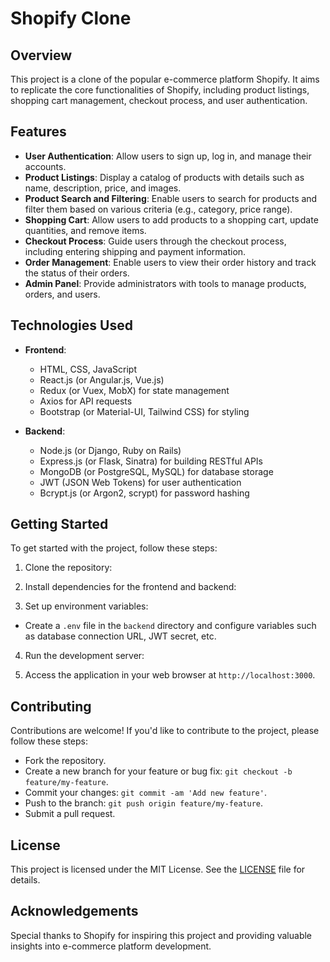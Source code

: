 # Shopify Clone

## Overview
This project is a clone of the popular e-commerce platform Shopify. It aims to replicate the core functionalities of Shopify, including product listings, shopping cart management, checkout process, and user authentication.

## Features
- **User Authentication**: Allow users to sign up, log in, and manage their accounts.
- **Product Listings**: Display a catalog of products with details such as name, description, price, and images.
- **Product Search and Filtering**: Enable users to search for products and filter them based on various criteria (e.g., category, price range).
- **Shopping Cart**: Allow users to add products to a shopping cart, update quantities, and remove items.
- **Checkout Process**: Guide users through the checkout process, including entering shipping and payment information.
- **Order Management**: Enable users to view their order history and track the status of their orders.
- **Admin Panel**: Provide administrators with tools to manage products, orders, and users.

## Technologies Used
- **Frontend**:
  - HTML, CSS, JavaScript
  - React.js (or Angular.js, Vue.js)
  - Redux (or Vuex, MobX) for state management
  - Axios for API requests
  - Bootstrap (or Material-UI, Tailwind CSS) for styling

- **Backend**:
  - Node.js (or Django, Ruby on Rails)
  - Express.js (or Flask, Sinatra) for building RESTful APIs
  - MongoDB (or PostgreSQL, MySQL) for database storage
  - JWT (JSON Web Tokens) for user authentication
  - Bcrypt.js (or Argon2, scrypt) for password hashing

## Getting Started
To get started with the project, follow these steps:

1. Clone the repository:

2. Install dependencies for the frontend and backend:

3. Set up environment variables:
- Create a `.env` file in the `backend` directory and configure variables such as database connection URL, JWT secret, etc.

4. Run the development server:

5. Access the application in your web browser at `http://localhost:3000`.

## Contributing
Contributions are welcome! If you'd like to contribute to the project, please follow these steps:
- Fork the repository.
- Create a new branch for your feature or bug fix: `git checkout -b feature/my-feature`.
- Commit your changes: `git commit -am 'Add new feature'`.
- Push to the branch: `git push origin feature/my-feature`.
- Submit a pull request.

## License
This project is licensed under the MIT License. See the [LICENSE](LICENSE) file for details.

## Acknowledgements
Special thanks to Shopify for inspiring this project and providing valuable insights into e-commerce platform development.
